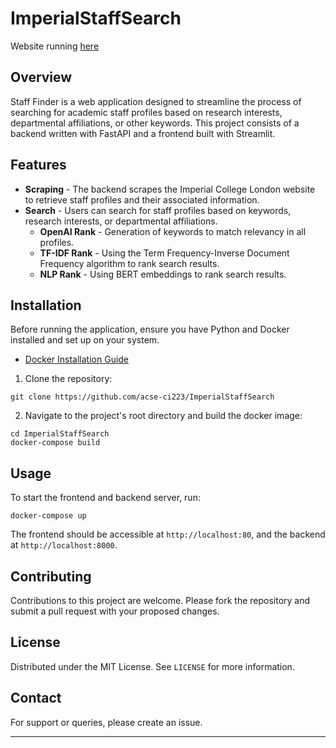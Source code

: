 # ImperialStaffSearch

Website running [here](http://iclstaff.com)

## Overview

Staff Finder is a web application designed to streamline the process of searching for academic staff profiles based on research interests, departmental affiliations, or other keywords. This project consists of a backend written with FastAPI and a frontend built with Streamlit.

## Features

- **Scraping** - The backend scrapes the Imperial College London website to retrieve staff profiles and their associated information.
- **Search** - Users can search for staff profiles based on keywords, research interests, or departmental affiliations.
  - **OpenAI Rank** - Generation of keywords to match relevancy in all profiles.
  - **TF-IDF Rank** - Using the Term Frequency-Inverse Document Frequency algorithm to rank search results.
  - **NLP Rank** - Using BERT embeddings to rank search results.

## Installation

Before running the application, ensure you have Python and Docker installed and set up on your system.

- [Docker Installation Guide](https://docs.docker.com/get-docker/)

1. Clone the repository:

```shell
git clone https://github.com/acse-ci223/ImperialStaffSearch
```

2. Navigate to the project's root directory and build the docker image:

```shell
cd ImperialStaffSearch
docker-compose build
```

## Usage

To start the frontend and backend server, run:

```shell
docker-compose up
```

The frontend should be accessible at `http://localhost:80`, and the backend at `http://localhost:8000`.

## Contributing
Contributions to this project are welcome. Please fork the repository and submit a pull request with your proposed changes.

## License
Distributed under the MIT License. See `LICENSE` for more information.


## Contact
For support or queries, please create an issue.

---
